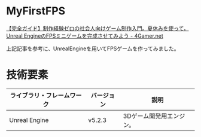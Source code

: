 # MyFirstFPS

[【完全ガイド】制作経験ゼロの社会人向けゲーム制作入門。夏休みを使って，Unreal EngineのFPSミニゲームを完成させてみよう - 4Gamer.net](https://www.4gamer.net/games/210/G021013/20240606033/)

上記記事を参考に、UnrealEngineを用いてFPSゲームを作ってみました。

# 技術要素

|ライブラリ・フレームワーク|バージョン|説明|
|---|---|---|
|Unreal Engine|v5.2.3|3Dゲーム開発用エンジン。|
